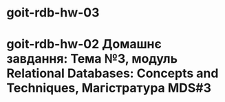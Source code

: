 # goit-rdb-hw-03
# goit-rdb-hw-02 Домашнє завдання: Тема №3, модуль Relational Databases: Concepts and Techniques,  Магістратура MDS#3
